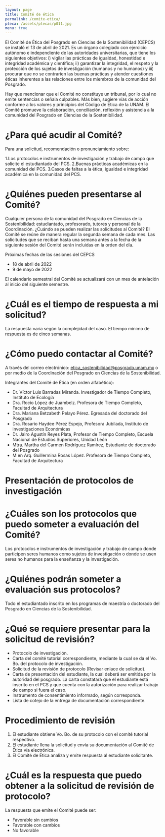 ```yaml
---
layout: page
title: Comité de ética
permalink: /comite-etica/
pleca: /assets/plecas/p011.jpg
menu: true
---
```


El Comité de Ética del Posgrado en Ciencias de la Sostenibilidad (CEPCS) se instaló el 13 de abril de 2021. Es un órgano colegiado con ejercicio autónomo e independiente de las autoridades universitarias, que tiene los siguientes objetivos: i) vigilar las prácticas de igualdad, honestidad e integridad académica y científica; ii) garantizar la integridad, el respeto y la protección de los sujetos de investigación (humanos y no humanos) y iii) procurar que no se contraríen las buenas prácticas y atender cuestiones éticas inherentes a las relaciones entre los miembros de la comunidad del Posgrado. 
 
Hay que mencionar que el Comité no constituye un tribunal, por lo cual no emite sentencias o señala culpables. Más bien, sugiere vías de acción conforme a los valores y principios del Código de Ética de la UNAM. El Comité promueve la colaboración, conciliación, reflexión y asistencia a la comunidad del Posgrado en Ciencias de la Sostenibilidad. 
 
# ¿Para qué acudir al Comité? 
Para una solicitud, recomendación o pronunciamiento sobre: 
 
 1.Los protocolos e instrumentos de investigación y trabajo de campo que solicite el estudiantado del PCS.
 2.Buenas prácticas académicas en la comunidad del PCS.
 3.Casos de faltas a la ética, igualdad e integridad académica en la comunidad del PCS.
 
# ¿Quiénes pueden presentarse al Comité?
Cualquier persona de la comunidad del Posgrado en Ciencias de la Sostenibilidad: estudiantado, profesorado, tutores y personal de la Coordinación. 
¿Cuándo se pueden realizar las solicitudes al Comité? 
El Comité se reúne de manera regular la segunda semana de cada mes. Las solicitudes que se reciban hasta una semana antes a la fecha de la siguiente sesión del Comité serán incluidas en la orden del día. 
 
Próximas fechas de las sesiones del CEPCS
 - 18 de abril de 2022
 - 9 de mayo de 2022

El calendario semestral del Comité se actualizará con un mes de antelación al inicio del siguiente semestre. 

# ¿Cuál es el tiempo de respuesta a mi solicitud? 
La respuesta varía según la complejidad del caso. El tiempo mínimo de respuesta es de cinco semanas.  
 
# ¿Cómo puedo contactar al Comité? 
 
A través del correo electrónico: etica_sostenibilidad@posgrado.unam.mx  o por medio de la Coordinación del Posgrado en Ciencias de la Sostenibilidad.
 
Integrantes del Comité de Ética (en orden alfabético):

 - Dr. Víctor Luis Barradas Miranda. Investigador de Tiempo Completo,  Instituto de Ecología 
 - Dra. Rocío López de Juambelz. Profesora de Tiempo Completo, Facultad de Arquitectura
 - Dra. Mariana Betzabeth Pelayo Pérez.  Egresada del doctorado del Posgrado  
 - Dra. Rosario Haydee Pérez Espejo, Profesora Jubilada, Instituto de investigaciones Económicas
 - Dr. Jairo Agustín Reyes Plata, Profesor de Tiempo Completo, Escuela Nacional de Estudios Superiores, Unidad León
 - Mtra. Martha del Carmen Rodríguez Ramírez, Estudiante de doctorado del Posgrado  
 - M en Arq. Guillermina Rosas López. Profesora de Tiempo Completo,  Facultad de Arquitectura

# Presentación de protocolos de investigación

# ¿Cuáles son los protocolos que puedo someter a evaluación del Comité? 
Los protocolos e instrumentos de investigación y trabajo de campo donde participen seres humanos como sujetos de investigación o donde se usen seres no humanos para la enseñanza y la investigación. 
 
# ¿Quiénes podrán someter a evaluación sus protocolos? 
Todo el estudiantado inscrito en los programas de maestría o doctorado del Posgrado en Ciencias de la Sostenibilidad. 
 
# ¿Qué se requiere presentar para la solicitud de revisión? 
 - Protocolo de investigación. 
 - Carta del comité tutorial correspondiente, mediante la cual se da el Vo. Bo. del protocolo de investigación.
 - Solicitud de la revisión de protocolo (Revisar enlace de solicitud). 
 - Carta de presentación del estudiante, la cual deberá ser emitida por la autoridad del posgrado. La carta constatará que el estudiante está inscrito en el PCS y que cuenta con la autorización para realizar trabajo de campo si fuera el caso. 
 - Instrumento de consentimiento informado, según corresponda. 
 - Lista de cotejo de la entrega de documentación correspondiente. 
 
# Procedimiento de revisión 
 1. El estudiante obtiene Vo. Bo.  de su protocolo con el comité tutorial respectivo. 
 2. El estudiante llena la solicitud y envía su documentación al Comité de Ética vía electrónica. 
 3. El Comité de Ética analiza y emite respuesta al estudiante solicitante. 
 
# ¿Cuál es la respuesta que puedo obtener a la solicitud de revisión de protocolo? 
La respuesta que emite el Comité puede ser: 
 - Favorable sin cambios
 - Favorable con cambios
 - No favorable

